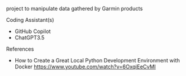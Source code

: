 project to manipulate data gathered by Garmin products

Coding Assistant(s)
 - GitHub Copilot
 - ChatGPT3.5


References
 - How to Create a Great Local Python Development Environment with Docker
    https://www.youtube.com/watch?v=6OxqiEeCvMI
